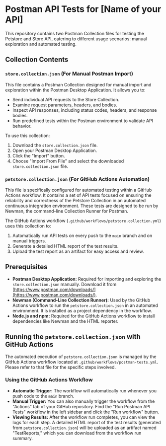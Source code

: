 # Postman API Tests for [Name of your API]

This repository contains two Postman Collection files for testing the Petstore and Store API, catering to different usage scenarios: manual exploration and automated testing.

## Collection Contents

### `store.collection.json` (For Manual Postman Import)

This file contains a Postman Collection designed for manual import and exploration within the Postman Desktop Application. It allows you to:

- Send individual API requests to the Store Collection.
- Examine request parameters, headers, and bodies.
- Inspect API responses, including status codes, headers, and response bodies.
- Run predefined tests within the Postman environment to validate API behavior.

To use this collection:

1.  Download the `store.collection.json` file.
2.  Open your Postman Desktop Application.
3.  Click the "Import" button.
4.  Choose "Import From File" and select the downloaded `store.collection.json` file.

### `petstore.collection.json` (For GitHub Actions Automation)

This file is specifically configured for automated testing within a GitHub Actions workflow. It contains a set of API tests focused on ensuring the reliability and correctness of the Petstore Collection in an automated continuous integration environment. These tests are designed to be run by Newman, the command-line Collection Runner for Postman.

The GitHub Actions workflow (`.github/workflows/petstore.collection.yml`) uses this collection to:

1.  Automatically run API tests on every push to the `main` branch and on manual triggers.
2.  Generate a detailed HTML report of the test results.
3.  Upload the test report as an artifact for easy access and review.

## Prerequisites

- **Postman Desktop Application:** Required for importing and exploring the `store.collection.json` manually. Download it from [https://www.postman.com/downloads/](https://www.postman.com/downloads/).
- **Newman (Command-Line Collection Runner):** Used by the GitHub Actions workflow to run the `petstore.collection.json` in an automated environment. It is installed as a project dependency in the workflow.
- **Node.js and npm:** Required for the GitHub Actions workflow to install dependencies like Newman and the HTML reporter.

## Running the `petstore.collection.json` with GitHub Actions

The automated execution of `petstore.collection.json` is managed by the GitHub Actions workflow located at `.github/workflows/postman-tests.yml`. Please refer to that file for the specific steps involved.

### Using the GitHub Actions Workflow

- **Automatic Trigger:** The workflow will automatically run whenever you push code to the `main` branch.
- **Manual Trigger:** You can also manually trigger the workflow from the "Actions" tab of your GitHub repository. Find the "Run Postman API Tests" workflow in the left sidebar and click the "Run workflow" button.
- **Viewing Results:** After the workflow run completes, you can view the logs for each step. A detailed HTML report of the test results (generated from `petstore.collection.json`) will be uploaded as an artifact named "TestReports," which you can download from the workflow run summary.
